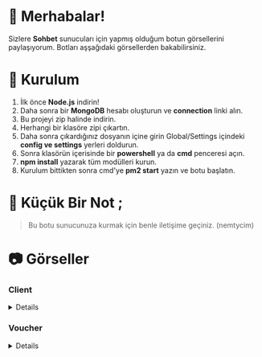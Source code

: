 # 🎉 Merhabalar!
Sizlere __Sohbet__ sunucuları için yapmış olduğum botun görsellerini paylaşıyorum. Botları aşşağıdaki görsellerden bakabilirsiniz.
# 🎀 Kurulum 
1. İlk önce **Node.js** indirin!
3. Daha sonra bir **MongoDB** hesabı oluşturun ve __connection__ linki alın.
4. Bu projeyi zip halinde indirin.
5. Herhangi bir klasöre zipi çıkartın.
6. Daha sonra çıkardığınız dosyanın içine girin Global/Settings içindeki __config ve settings__ yerleri doldurun.
7. Sonra klasörün içerisinde bir __powershell__ ya da __cmd__ penceresi açın.
8. __npm install__ yazarak tüm modülleri kurun.
9. Kurulum bittikten sonra cmd'ye __pm2 start__ yazın ve botu başlatın.

# 📝 Küçük Bir Not ;
> Bu botu sunucunuza kurmak için benle iletişime geçiniz. (nemtycim)

# 📷 Görseller

### Client
<details>
  
![image](https://github.com/Nemtycim/v14-bots/assets/101521169/e40a8b78-0051-4727-9410-15f1166e807f)
![image](https://github.com/Nemtycim/v14-bots/assets/101521169/4c7b6e08-63b2-40c2-9d78-1e23ddf24244)
![image](https://github.com/Nemtycim/v14-bots/assets/101521169/a063fa06-2d7c-4646-a1e4-c1cdf6ddf26c)
![image](https://github.com/Nemtycim/v14-bots/assets/101521169/9272c61b-5a79-4a9a-a172-5c6e3f28345f)
![image](https://github.com/Nemtycim/v14-bots/assets/101521169/febb42c1-f026-4f12-bc9f-d374a5c63339)
![image](https://github.com/Nemtycim/v14-bots/assets/101521169/f9febf93-7d44-4028-8ecc-3ffd29718756)
![image](https://github.com/Nemtycim/v14-bots/assets/101521169/8df4bfa6-abf2-41b9-8478-5281bcf2a760)
![image](https://github.com/Nemtycim/v14-bots/assets/101521169/55ffe329-1843-499a-8390-437b927d1bdd)
![image](https://github.com/Nemtycim/v14-bots/assets/101521169/d13fa345-a4e3-46e8-9000-54ba380e9f9a)

</details>

### Voucher
<details>
![image](https://github.com/Nemtycim/v14-bots/assets/101521169/b54823db-4594-45f1-9251-8027a2ef5899)
</details>
